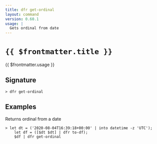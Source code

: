 ```yaml
---
title: dfr get-ordinal
layout: command
version: 0.60.1
usage: |
  Gets ordinal from date
---
```


# `{{ $frontmatter.title }}`

<div style='white-space: pre-wrap;'>{{ $frontmatter.usage }}</div>

## Signature

```> dfr get-ordinal ```

## Examples

Returns ordinal from a date
```shell
> let dt = ('2020-08-04T16:39:18+00:00' | into datetime -z 'UTC');
    let df = ([$dt $dt] | dfr to-df);
    $df | dfr get-ordinal
```
